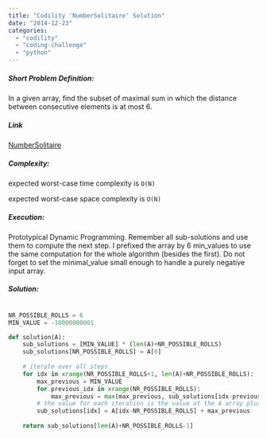 ```yaml
---
title: "Codility 'NumberSolitaire' Solution"
date: "2014-12-23"
categories: 
  - "codility"
  - "coding-challenge"
  - "python"
---
```


##### Short Problem Definition:

In a given array, find the subset of maximal sum in which the distance between consecutive elements is at most 6.

##### Link

[NumberSolitaire](https://codility.com/demo/take-sample-test/number_solitaire)

##### Complexity:

expected worst-case time complexity is `O(N)`

expected worst-case space complexity is `O(N)`

##### Execution:

Prototypical Dynamic Programming. Remember all sub-solutions and use them to compute the next step. I prefixed the array by 6 min\_values to use the same computation for the whole algorithm (besides the first). Do not forget to set the minimal\_value small enough to handle a purely negative input array.

##### Solution:

```python

NR_POSSIBLE_ROLLS = 6
MIN_VALUE = -10000000001

def solution(A):
    sub_solutions = [MIN_VALUE] * (len(A)+NR_POSSIBLE_ROLLS)
    sub_solutions[NR_POSSIBLE_ROLLS] = A[0]
    
    # iterate over all steps
    for idx in xrange(NR_POSSIBLE_ROLLS+1, len(A)+NR_POSSIBLE_ROLLS):
        max_previous = MIN_VALUE
        for previous_idx in xrange(NR_POSSIBLE_ROLLS):
            max_previous = max(max_previous, sub_solutions[idx-previous_idx-1])
        # the value for each iteration is the value at the A array plus the best value from which this index can be reached
        sub_solutions[idx] = A[idx-NR_POSSIBLE_ROLLS] + max_previous
    
    return sub_solutions[len(A)+NR_POSSIBLE_ROLLS-1]
```
